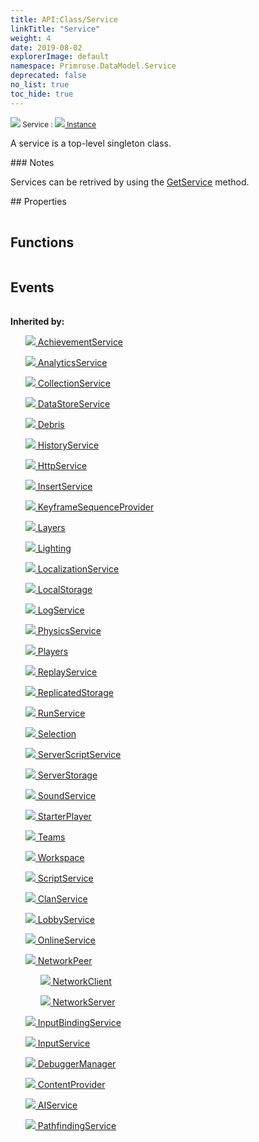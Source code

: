 ```yaml
---
title: API:Class/Service
linkTitle: "Service"
weight: 4
date: 2019-08-02
explorerImage: default
namespace: Primrose.DataModel.Service
deprecated: false
no_list: true
toc_hide: true
---
```

<small class="inheritance">
<span class="" href="/docs/api-reference/Class/Service"><img src="/icons/silk/default.png"/>&nbsp;Service</span>&nbsp;:&nbsp;<a class="" href="/docs/api-reference/Class/Instance"><img src="/icons/silk/default.png"/>&nbsp;Instance</a></small>
<p class="summary">

A service is a top-level singleton class.

</p>
### Notes
<p class="remarks">
Services can be retrived by using the <a href="/docs/api-reference/Class/Game/GetService" >GetService</a> method.
</p> 
## Properties
 
<table class="studiohide">
<tbody>
</tbody>
</table>
 
## Functions
 
<table class="studiohide">
<tbody>
</tbody>
</table>
 
## Events
 
<table class="studiohide">
<tbody>
</tbody>
</table>
<b>
Inherited by:</b>
<div class="inheritors">
<ul class="root">
<a class="" href="/docs/api-reference/Class/AchievementService"><img src="/icons/silk/award_star_gold_1.png"/>&nbsp;AchievementService</a>
<ul class="nested">
</ul>
<a class="" href="/docs/api-reference/Class/AnalyticsService"><img src="/icons/silk/chart_curve.png"/>&nbsp;AnalyticsService</a>
<ul class="nested">
</ul>
<a class="" href="/docs/api-reference/Class/CollectionService"><img src="/icons/silk/default.png"/>&nbsp;CollectionService</a>
<ul class="nested">
</ul>
<a class="" href="/docs/api-reference/Class/DataStoreService"><img src="/icons/silk/database_save.png"/>&nbsp;DataStoreService</a>
<ul class="nested">
</ul>
<a class="" href="/docs/api-reference/Class/Debris"><img src="/icons/silk/fragment.png"/>&nbsp;Debris</a>
<ul class="nested">
</ul>
<a class="" href="/docs/api-reference/Class/HistoryService"><img src="/icons/silk/clock.png"/>&nbsp;HistoryService</a>
<ul class="nested">
</ul>
<a class="" href="/docs/api-reference/Class/HttpService"><img src="/icons/silk/page_code.png"/>&nbsp;HttpService</a>
<ul class="nested">
</ul>
<a class="" href="/docs/api-reference/Class/InsertService"><img src="/icons/silk/package.png"/>&nbsp;InsertService</a>
<ul class="nested">
</ul>
<a class="" href="/docs/api-reference/Class/KeyframeSequenceProvider"><img src="/icons/silk/default.png"/>&nbsp;KeyframeSequenceProvider</a>
<ul class="nested">
</ul>
<a class="" href="/docs/api-reference/Class/Layers"><img src="/icons/silk/layers.png"/>&nbsp;Layers</a>
<ul class="nested">
</ul>
<a class="" href="/docs/api-reference/Class/Lighting"><img src="/icons/silk/lightbulb.png"/>&nbsp;Lighting</a>
<ul class="nested">
</ul>
<a class="" href="/docs/api-reference/Class/LocalizationService"><img src="/icons/silk/default.png"/>&nbsp;LocalizationService</a>
<ul class="nested">
</ul>
<a class="" href="/docs/api-reference/Class/LocalStorage"><img src="/icons/silk/database_refresh.png"/>&nbsp;LocalStorage</a>
<ul class="nested">
</ul>
<a class="" href="/docs/api-reference/Class/LogService"><img src="/icons/silk/log.png"/>&nbsp;LogService</a>
<ul class="nested">
</ul>
<a class="" href="/docs/api-reference/Class/PhysicsService"><img src="/icons/silk/default.png"/>&nbsp;PhysicsService</a>
<ul class="nested">
</ul>
<a class="" href="/docs/api-reference/Class/Players"><img src="/icons/silk/users.png"/>&nbsp;Players</a>
<ul class="nested">
</ul>
<a class="" href="/docs/api-reference/Class/ReplayService"><img src="/icons/silk/timeline_marker.png"/>&nbsp;ReplayService</a>
<ul class="nested">
</ul>
<a class="" href="/docs/api-reference/Class/ReplicatedStorage"><img src="/icons/silk/database_refresh.png"/>&nbsp;ReplicatedStorage</a>
<ul class="nested">
</ul>
<a class="" href="/docs/api-reference/Class/RunService"><img src="/icons/silk/method.png"/>&nbsp;RunService</a>
<ul class="nested">
</ul>
<a class="" href="/docs/api-reference/Class/Selection"><img src="/icons/silk/surface.png"/>&nbsp;Selection</a>
<ul class="nested">
</ul>
<a class="" href="/docs/api-reference/Class/ServerScriptService"><img src="/icons/silk/server_script.png"/>&nbsp;ServerScriptService</a>
<ul class="nested">
</ul>
<a class="" href="/docs/api-reference/Class/ServerStorage"><img src="/icons/silk/server_database.png"/>&nbsp;ServerStorage</a>
<ul class="nested">
</ul>
<a class="" href="/docs/api-reference/Class/SoundService"><img src="/icons/silk/soundscape.png"/>&nbsp;SoundService</a>
<ul class="nested">
</ul>
<a class="" href="/docs/api-reference/Class/StarterPlayer"><img src="/icons/silk/folder_user.png"/>&nbsp;StarterPlayer</a>
<ul class="nested">
</ul>
<a class="" href="/docs/api-reference/Class/Teams"><img src="/icons/silk/folder_football.png"/>&nbsp;Teams</a>
<ul class="nested">
</ul>
<a class="" href="/docs/api-reference/Class/Workspace"><img src="/icons/silk/world.png"/>&nbsp;Workspace</a>
<ul class="nested">
</ul>
<a class="" href="/docs/api-reference/Class/ScriptService"><img src="/icons/silk/default.png"/>&nbsp;ScriptService</a>
<ul class="nested">
</ul>
<a class="" href="/docs/api-reference/Class/ClanService"><img src="/icons/silk/flag_green.png"/>&nbsp;ClanService</a>
<ul class="nested">
</ul>
<a class="" href="/docs/api-reference/Class/LobbyService"><img src="/icons/silk/default.png"/>&nbsp;LobbyService</a>
<ul class="nested">
</ul>
<a class="" href="/docs/api-reference/Class/OnlineService"><img src="/icons/silk/steam.png"/>&nbsp;OnlineService</a>
<ul class="nested">
</ul>
<a class="" href="/docs/api-reference/Class/NetworkPeer"><img src="/icons/silk/default.png"/>&nbsp;NetworkPeer</a>
<ul class="nested">
<a class="" href="/docs/api-reference/Class/NetworkClient"><img src="/icons/silk/client_network.png"/>&nbsp;NetworkClient</a>
<ul class="nested">
</ul>
<a class="" href="/docs/api-reference/Class/NetworkServer"><img src="/icons/silk/server_network.png"/>&nbsp;NetworkServer</a>
<ul class="nested">
</ul>
</ul>
<a class="" href="/docs/api-reference/Class/InputBindingService"><img src="/icons/silk/default.png"/>&nbsp;InputBindingService</a>
<ul class="nested">
</ul>
<a class="" href="/docs/api-reference/Class/InputService"><img src="/icons/silk/controller.png"/>&nbsp;InputService</a>
<ul class="nested">
</ul>
<a class="" href="/docs/api-reference/Class/DebuggerManager"><img src="/icons/silk/bug.png"/>&nbsp;DebuggerManager</a>
<ul class="nested">
</ul>
<a class="" href="/docs/api-reference/Class/ContentProvider"><img src="/icons/silk/package.png"/>&nbsp;ContentProvider</a>
<ul class="nested">
</ul>
<a class="" href="/docs/api-reference/Class/AIService"><img src="/icons/silk/chart_curve.png"/>&nbsp;AIService</a>
<ul class="nested">
</ul>
<a class="" href="/docs/api-reference/Class/PathfindingService"><img src="/icons/silk/arrow_out.png"/>&nbsp;PathfindingService</a>
<ul class="nested">
</ul>
</ul>
</div>
